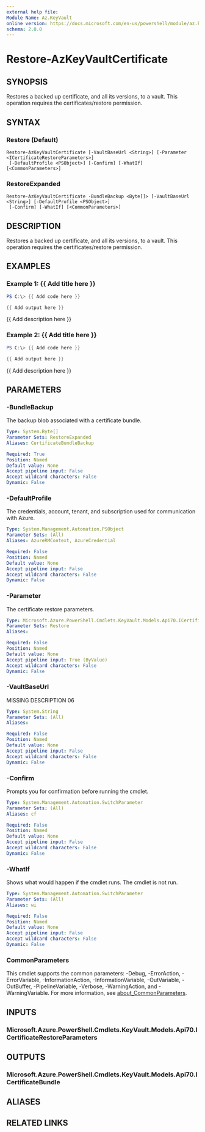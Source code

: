 ```yaml
---
external help file:
Module Name: Az.KeyVault
online version: https://docs.microsoft.com/en-us/powershell/module/az.keyvault/restore-azkeyvaultcertificate
schema: 2.0.0
---
```


# Restore-AzKeyVaultCertificate

## SYNOPSIS
Restores a backed up certificate, and all its versions, to a vault.
This operation requires the certificates/restore permission.

## SYNTAX

### Restore (Default)
```
Restore-AzKeyVaultCertificate [-VaultBaseUrl <String>] [-Parameter <ICertificateRestoreParameters>]
 [-DefaultProfile <PSObject>] [-Confirm] [-WhatIf] [<CommonParameters>]
```

### RestoreExpanded
```
Restore-AzKeyVaultCertificate -BundleBackup <Byte[]> [-VaultBaseUrl <String>] [-DefaultProfile <PSObject>]
 [-Confirm] [-WhatIf] [<CommonParameters>]
```

## DESCRIPTION
Restores a backed up certificate, and all its versions, to a vault.
This operation requires the certificates/restore permission.

## EXAMPLES

### Example 1: {{ Add title here }}
```powershell
PS C:\> {{ Add code here }}

{{ Add output here }}
```

{{ Add description here }}

### Example 2: {{ Add title here }}
```powershell
PS C:\> {{ Add code here }}

{{ Add output here }}
```

{{ Add description here }}

## PARAMETERS

### -BundleBackup
The backup blob associated with a certificate bundle.

```yaml
Type: System.Byte[]
Parameter Sets: RestoreExpanded
Aliases: CertificateBundleBackup

Required: True
Position: Named
Default value: None
Accept pipeline input: False
Accept wildcard characters: False
Dynamic: False
```

### -DefaultProfile
The credentials, account, tenant, and subscription used for communication with Azure.

```yaml
Type: System.Management.Automation.PSObject
Parameter Sets: (All)
Aliases: AzureRMContext, AzureCredential

Required: False
Position: Named
Default value: None
Accept pipeline input: False
Accept wildcard characters: False
Dynamic: False
```

### -Parameter
The certificate restore parameters.

```yaml
Type: Microsoft.Azure.PowerShell.Cmdlets.KeyVault.Models.Api70.ICertificateRestoreParameters
Parameter Sets: Restore
Aliases:

Required: False
Position: Named
Default value: None
Accept pipeline input: True (ByValue)
Accept wildcard characters: False
Dynamic: False
```

### -VaultBaseUrl
MISSING DESCRIPTION 06

```yaml
Type: System.String
Parameter Sets: (All)
Aliases:

Required: False
Position: Named
Default value: None
Accept pipeline input: False
Accept wildcard characters: False
Dynamic: False
```

### -Confirm
Prompts you for confirmation before running the cmdlet.

```yaml
Type: System.Management.Automation.SwitchParameter
Parameter Sets: (All)
Aliases: cf

Required: False
Position: Named
Default value: None
Accept pipeline input: False
Accept wildcard characters: False
Dynamic: False
```

### -WhatIf
Shows what would happen if the cmdlet runs.
The cmdlet is not run.

```yaml
Type: System.Management.Automation.SwitchParameter
Parameter Sets: (All)
Aliases: wi

Required: False
Position: Named
Default value: None
Accept pipeline input: False
Accept wildcard characters: False
Dynamic: False
```

### CommonParameters
This cmdlet supports the common parameters: -Debug, -ErrorAction, -ErrorVariable, -InformationAction, -InformationVariable, -OutVariable, -OutBuffer, -PipelineVariable, -Verbose, -WarningAction, and -WarningVariable. For more information, see [about_CommonParameters](http://go.microsoft.com/fwlink/?LinkID=113216).

## INPUTS

### Microsoft.Azure.PowerShell.Cmdlets.KeyVault.Models.Api70.ICertificateRestoreParameters

## OUTPUTS

### Microsoft.Azure.PowerShell.Cmdlets.KeyVault.Models.Api70.ICertificateBundle

## ALIASES

## RELATED LINKS

